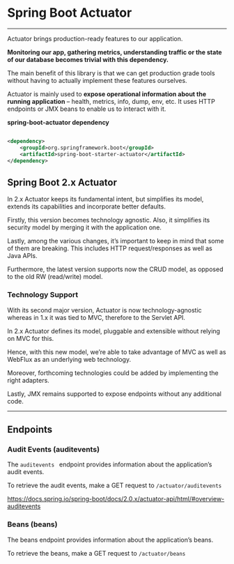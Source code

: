 # Spring Boot Actuator
---

Actuator brings production-ready features to our application.

**Monitoring our app, gathering metrics, understanding traffic or the state of our database becomes trivial with this dependency.**

The main benefit of this library is that we can get production grade tools without having to actually implement these features ourselves.

Actuator is mainly used to **expose operational information about the running application** – health, metrics, info, dump, env, etc. It uses HTTP endpoints or JMX beans to enable us to interact with it.

**spring-boot-actuator dependency**

```xml

<dependency>
    <groupId>org.springframework.boot</groupId>
    <artifactId>spring-boot-starter-actuator</artifactId>
</dependency>
```

## Spring Boot 2.x Actuator


In 2.x Actuator keeps its fundamental intent, but simplifies its model, extends its capabilities and incorporate better defaults.

Firstly, this version becomes technology agnostic. Also, it simplifies its security model by merging it with the application one.

Lastly, among the various changes, it’s important to keep in mind that some of them are breaking. This includes HTTP request/responses as well as Java APIs.

Furthermore, the latest version supports now the CRUD model, as opposed to the old RW (read/write) model.


### Technology Support

With its second major version, Actuator is now technology-agnostic whereas in 1.x it was tied to MVC, therefore to the Servlet API.

In 2.x Actuator defines its model, pluggable and extensible without relying on MVC for this.

Hence, with this new model, we’re able to take advantage of MVC as well as WebFlux as an underlying web technology.

Moreover, forthcoming technologies could be added by implementing the right adapters.

Lastly, JMX remains supported to expose endpoints without any additional code.

---

## Endpoints

### Audit Events (auditevents)

The `auditevents ` endpoint provides information about the application’s audit events.

To retrieve the audit events, make a GET request to `/actuator/auditevents`

https://docs.spring.io/spring-boot/docs/2.0.x/actuator-api/html/#overview-auditevents


### Beans (beans)

The beans endpoint provides information about the application’s beans.

To retrieve the beans, make a GET request to `/actuator/beans`




























